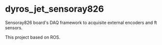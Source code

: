 # dyros_jet_sensoray826

Sensoray826 board's DAQ framework to acquisite external encoders and ft sensors.

This project based on ROS.
